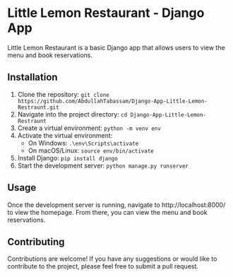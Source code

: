 # Little Lemon Restaurant - Django App

Little Lemon Restaurant is a basic Django app that allows users to view the menu and book reservations.

## Installation

1. Clone the repository: 
    `git clone https://github.com/AbdullahTabassam/Django-App-Little-Lemon-Restraunt.git`
2. Navigate into the project directory: `cd Django-App-Little-Lemon-Restraunt`
3. Create a virtual environment: `python -m venv env`
4. Activate the virtual environment:
   - On Windows: `.\env\Scripts\activate`
   - On macOS/Linux: `source env/bin/activate`
5. Install Django: `pip install django`
6. Start the development server: `python manage.py runserver`


## Usage

Once the development server is running, navigate to http://localhost:8000/ to view the homepage. From there, you can view the menu and book reservations.

## Contributing

Contributions are welcome! If you have any suggestions or would like to contribute to the project, please feel free to submit a pull request.
